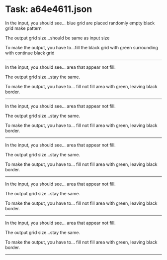 # Task: a64e4611.json

In the input, you should see... blue grid are placed randomly empty black grid make pattern

The output grid size...should be same as input size

To make the output, you have to...fill the black grid with green surrounding with continue black grid

---

In the input, you should see... area that appear not fill.

The output grid size...stay the same.

To make the output, you have to... fill not fill area with green, leaving black border.

---

In the input, you should see... area that appear not fill.

The output grid size...stay the same.

To make the output, you have to... fill not fill area with green, leaving black border.

---

In the input, you should see... area that appear not fill.

The output grid size...stay the same.

To make the output, you have to... fill not fill area with green, leaving black border.

---

In the input, you should see... area that appear not fill.

The output grid size...stay the same.

To make the output, you have to... fill not fill area with green, leaving black border.

---

In the input, you should see... area that appear not fill.

The output grid size...stay the same.

To make the output, you have to... fill not fill area with green, leaving black border.

---

